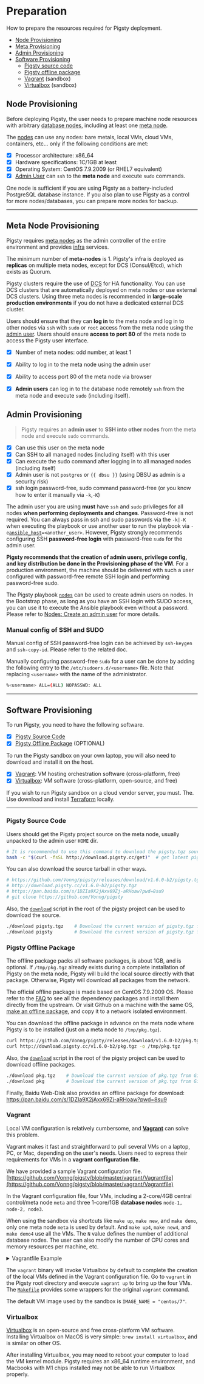 # Preparation

How to prepare the resources required for Pigsty deployment.

* [Node Provisioning](#node-provisioning)
* [Meta Provisioning](#meta-node-provisioning)
* [Admin Provisioning](#admin-provisioning)
* [Software Provisioning](#software-provisioning)
  * [Pigsty source code](#pigsty-source-code)
  * [Pigsty offline package](#pigsty-offline-package)
  * [Vagrant](#vagrant) (sandbox)
  * [Virtualbox](#virtualbox) (sandbox)



## Node Provisioning

Before deploying Pigsty, the user needs to prepare machine node resources with arbitrary [database nodes](c-nodes.md#node), including at least one [meta node](c-nodes.md#meta-node).

The [nodes](c-nodes.md#node) can use any nodes: bare metals, local VMs, cloud VMs, containers, etc...
only if the following conditions are met:

- [x] Processor architecture: x86_64
- [x] Hardware specifications: 1C/1GB at least
- [x] Operating System: CentOS 7.9.2009 (or RHEL7 equivalent)
- [x] [Admin User](#Admin-Provisioning) can `ssh` to the **meta node** and execute `sudo` commands.

One node is sufficient if you are using Pigsty as a battery-included PostgreSQL database instance. If you also plan to use Pigsty as a control for more nodes/databases, you can prepare more nodes for backup.




----------------

## Meta Node Provisioning

Pigsty requires [meta nodes](c-nodes.md#meta-node) as the admin controller of the entire environment and provides [infra](c-infra.md#infrastructure) services.

The minimum number of **meta-nodes** is 1. Pigsty's infra is deployed as **replicas** on multiple meta nodes, except for DCS (Consul/Etcd), which exists as Quorum.

Pigsty clusters require the use of [DCS](v-infra.md#dcs) for HA functionality. You can use DCS clusters that are automatically deployed on meta nodes or use external DCS clusters. Using three meta nodes is recommended in **large-scale production environments** if you do not have a dedicated external DCS cluster.

Users should ensure that they can **log in** to the meta node and log in to other nodes via `ssh` with `sudo` or `root` access from the meta node using the [admin user](#admin-provisioning). Users should ensure **access to port 80** of the meta node to access the Pigsty user interface.

- [x] Number of meta nodes: odd number, at least 1
- [x] Ability to log in to the meta node using the admin user
- [x] Ability to access port 80 of the meta node via browser
- [x] **Admin users** can log in to the database node remotely `ssh` from the meta node and execute `sudo` (including itself).



## Admin Provisioning

> Pigsty requires an **admin user** to **SSH into other nodes** from the meta node and execute `sudo` commands.

- [x] Can use this user on the meta node
- [x] Can SSH to all managed nodes (including itself) with this user
- [x] Can execute the sudo command after logging in to all managed nodes (including itself)
- [x] Admin user is not `postgres` or `{{ dbsu }}` (using DBSU as admin is a security risk)
- [x] ssh login password-free, sudo command password-free (or you know how to enter it manually via `-k`,`-K`)

The admin user you are using **must** have `ssh` and `sudo` privileges for all nodes **when performing deployments and changes**. Password-free is not required. You can always pass in ssh and sudo passwords via the `-k|-K` when executing the playbook or use another user to run the playbook via `-e`[`ansible_host`](v-infra.md#connect)`=<another_user>`. However, Pigsty strongly recommends configuring SSH **password-free login** with password-free `sudo` for the admin user.

**Pigsty recommends that the creation of admin users, privilege config, and key distribution be done in the Provisioning phase of the VM**. For a production environment, the machine should be delivered with such a user configured with password-free remote SSH login and performing password-free sudo.

The Pigsty playbook [`nodes`](p-nodes.md#nodes) can be used to create admin users on nodes. In the Bootstrap phase, as long as you have an SSH login with SUDO access, you can use it to execute the Ansible playbook even without a password. Please refer to [Nodes: Create an admin user](v-nodes.md#NODE_ADMIN) for more details.


### Manual config of SSH and SUDO

Manual config of SSH password-free login can be achieved by `ssh-keygen` and `ssh-copy-id`. Please refer to the related doc.

Manually configuring password-free `sudo` for a user can be done by adding the following entry to the `/etc/sudoers.d/<username>` file. Note that replacing `<username>` with the name of the administrator.

```bash
%<username> ALL=(ALL) NOPASSWD: ALL
```



----------------

## Software Provisioning

To run Pigsty, you need to have the following software.

- [x] [Pigsty Source Code](#pigsty-source-code)
- [x] [Pigsty Offline Package](#pigsty-offline-package) (OPTIONAL)

To run the Pigsty sandbox on your own laptop, you will also need to download and install it on the host.

- [x] [Vagrant](#vagrant): VM hosting orchestration software (cross-platform, free)
- [x] [Virtualbox](#virtualbox): VM software (cross-platform, open-source, and free)

If you wish to run Pigsty sandbox on a cloud vendor server, you must. The. Use download and install [Terraform](https://www.terraform.io/) locally.



----------------

### Pigsty Source Code

Users should get the Pigsty project source on the meta node, usually unpacked to the admin user `HOME` dir.

```bash
# It is recommended to use this command to download the pigsty.tgz source, the script will distinguish between inside and outside the wall, use CDN to accelerate the download in mainland
bash -c "$(curl -fsSL http://download.pigsty.cc/get)"  # get latest pigsty source
```

You can also download the source tarball in other ways.

```bash
# https://github.com/Vonng/pigsty/releases/download/v1.6.0-b2/pigsty.tgz   # Github Release 
# http://download.pigsty.cc/v1.6.0-b2/pigsty.tgz                           # China CDN
# https://pan.baidu.com/s/1DZIa9X2jAxx69Zj-aRHoaw?pwd=8su9              # Baidu Cloud Download
# git clone https://github.com/Vonng/pigsty                             # Get the latest code Master branch (not recommended)
```

Also, the [`download`](https://github.com/Vonng/pigsty/blob/master/download) script in the root of the pigsty project can be used to download the source.

```bash
./download pigsty.tgz    # Download the current version of pigsty.tgz from Github/CDN to /tmp/pigsty.tgz
./download pigsty        # Download the current version of pigsty.tgz from Github/CDN and extract it to ~/pigsty (skip it if it already exists)
```



### Pigsty Offline Package

The offline package packs all software packages, is about 1GB, and is optional. If `/tmp/pkg.tgz` already exists during a complete installation of Pigsty on the meta node, Pigsty will build the local source directly with that package. Otherwise, Pigsty will download all packages from the network.

The official offline package is made based on CentOS 7.9.2009 OS. Please refer to the [FAQ](s-faq.md) to see all the dependency packages and install them directly from the upstream. Or visit Github on a machine with the same OS, [make an offline package](t-offline.md), and copy it to a network isolated environment.

You can download the offline package in advance on the meta node where Pigsty is to be installed (just on a meta node to `/tmp/pkg.tgz`).

```bash
curl https://github.com/Vonng/pigsty/releases/download/v1.6.0-b2/pkg.tgz -o /tmp/pkg.tgz   # Github Release，Most authoritative  
curl http://download.pigsty.cc/v1.6.0-b2/pkg.tgz -o /tmp/pkg.tgz                      # Download with CDN in China
```

Also, the [`download`](https://github.com/Vonng/pigsty/bl/master/download) script in the root of the pigsty project can be used to download offline packages.

```bash
./download pkg.tgz    # Download the current version of pkg.tgz from Github/CDN to /tmp/pkg.tgz
./download pkg        # Download the current version of pkg.tgz from Github/CDN and extract it to /www/pigsty
```

Finally, Baidu Web-Disk also provides an offline package for download: https://pan.baidu.com/s/1DZIa9X2jAxx69Zj-aRHoaw?pwd=8su9






### Vagrant

Local VM configuration is relatively cumbersome, and [**Vagrant**](https://www.vagrantup.com/) can solve this problem.

Vagrant makes it fast and straightforward to pull several VMs on a laptop, PC, or Mac, depending on the user's needs. Users need to express their requirements for VMs in a **vagrant configuration file**.

We have provided a sample Vagrant configuration file. [https://github.com/Vonng/pigsty/blob/master/vagrant/Vagrantfile](https://github.com/Vonng/pigsty/blob/master/vagrant/Vagrantfile)

In the Vagrant configuration file, four VMs, including a 2-core/4GB central control/meta node `meta` and three 1-core/1GB **database nodes** `node-1, node-2, node3`.

When using the sandbox via shortcuts like `make up`, `make new`, and `make demo`, only one meta node `meta` is used by default. And `make up4`, `make new4`, and `make demo4` use all the VMs. The `N` value defines the number of additional database nodes. The user can also modify the number of CPU cores and memory resources per machine, etc.

<details><summary>Vagrantfile Example</summary>

```ruby
IMAGE_NAME = "centos/7"
N=3       # number of extra database nodes, can be 0

Vagrant.configure("2") do |config|
    config.vm.box = IMAGE_NAME
    config.vm.box_check_update = false
    config.ssh.insert_key = false

    # meta (admin) node
    config.vm.define "meta", primary: true do |meta|   # default ssh alias for admin node is `meta`
        meta.vm.hostname = "meta"
        meta.vm.network "private_network", ip: "10.10.10.10"
        meta.vm.provider "virtualbox" do |v|
            v.linked_clone = true
            v.customize [
                    "modifyvm", :id,
                    "--memory", 4096, "--cpus", "2",   # default mem and cpu for meta node: 2C/4GB by default
                    "--nictype1", "virtio", "--nictype2", "virtio",
                    "--hwv·irtex", "on", "--ioapic", "on", "--rtcuseutc", "on", "--vtxvpid", "on", "--largepages", "on"
                ]
        end
        meta.vm.provision "shell", path: "provision.sh"
    end

    # Init N database nodes
    (1..N).each do |i|
        config.vm.define "node-#{i}" do |node|      # default ssh alias for database nodes are `node-{1,2,3}`
            node.vm.box = IMAGE_NAME
            node.vm.network "private_network", ip: "10.10.10.#{i + 10}"
            node.vm.hostname = "node-#{i}"
            node.vm.provider "virtualbox" do |v|
                v.linked_clone = true
                v.customize [
                        "modifyvm", :id,
                        "--memory", 2048, "--cpus", "1",   # resource for database node: 1C/2GB by default
                        "--nictype1", "virtio", "--nictype2", "virtio",
                        "--hwvirtex", "on", "--ioapic", "on", "--rtcuseutc", "on", "--vtxvpid", "on", "--largepages", "on"
                    ]
            end
            node.vm.provision "shell", path: "provision.sh"
        end
    end
end
```

</details>

The `vagrant` binary will invoke Virtualbox by default to complete the creation of the local VMs defined in the Vagrant configuration file. Go to `vagrant` in the Pigsty root directory and execute `vagrant up` to bring up the four VMs. The [`Makefile`](https://github.com/Vonng/pigsty/blob/master/Makefile#L365) provides some wrappers for the original `vagrant` command.

The default VM image used by the sandbox is `IMAGE_NAME = "centos/7"`.



### Virtualbox

[Virtualbox](https://www.virtualbox.org/) is an open-source and free cross-platform VM software. Installing Virtualbox on MacOS is very simple: `brew install virtualbox`, and is similar on other OS.

After installing Virtualbox, you may need to reboot your computer to load the VM kernel module. Pigsty requires an x86_64 runtime environment, and Macbooks with M1 chips installed may not be able to run Virtualbox properly.
